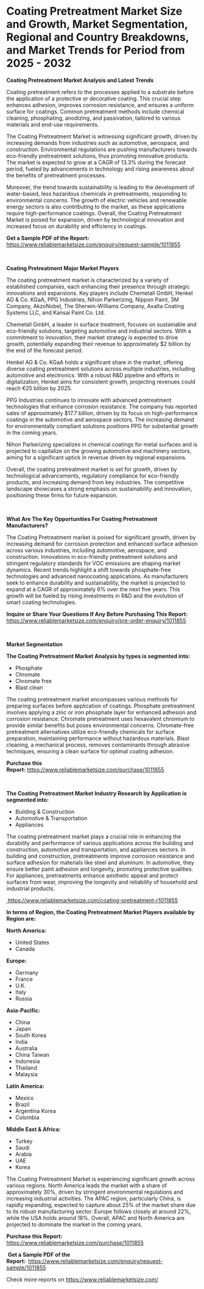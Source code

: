 <p><h1>Coating Pretreatment Market Size and Growth, Market Segmentation, Regional and Country Breakdowns, and Market Trends for Period from 2025 -  2032</h1></p><p><strong>Coating Pretreatment Market Analysis and Latest Trends</strong></p>
<p><p>Coating pretreatment refers to the processes applied to a substrate before the application of a protective or decorative coating. This crucial step enhances adhesion, improves corrosion resistance, and ensures a uniform surface for coatings. Common pretreatment methods include chemical cleaning, phosphating, anodizing, and passivation, tailored to various materials and end-use requirements.</p><p>The Coating Pretreatment Market is witnessing significant growth, driven by increasing demands from industries such as automotive, aerospace, and construction. Environmental regulations are pushing manufacturers towards eco-friendly pretreatment solutions, thus promoting innovative products. The market is expected to grow at a CAGR of 13.3% during the forecast period, fueled by advancements in technology and rising awareness about the benefits of pretreatment processes. </p><p>Moreover, the trend towards sustainability is leading to the development of water-based, less hazardous chemicals in pretreatments, responding to environmental concerns. The growth of electric vehicles and renewable energy sectors is also contributing to the market, as these applications require high-performance coatings. Overall, the Coating Pretreatment Market is poised for expansion, driven by technological innovation and increased focus on durability and efficiency in coatings.</p></p>
<p><strong>Get a Sample PDF of the Report:&nbsp;</strong> <a href="https://www.reliablemarketsize.com/enquiry/request-sample/1011855?utm_campaign=3220&utm_medium=2&utm_source=Github&utm_content=ia&utm_term=06032025&utm_id=coating-pretreatment">https://www.reliablemarketsize.com/enquiry/request-sample/1011855</a></p>
<p>&nbsp;</p>
<p><strong>Coating Pretreatment Major Market Players</strong></p>
<p><p>The coating pretreatment market is characterized by a variety of established companies, each enhancing their presence through strategic innovations and expansions. Key players include Chemetall GmbH, Henkel AG & Co. KGaA, PPG Industries, Nihon Parkerizing, Nippon Paint, 3M Company, AkzoNobel, The Sherwin-Williams Company, Axalta Coating Systems LLC, and Kansai Paint Co. Ltd.</p><p>Chemetall GmbH, a leader in surface treatment, focuses on sustainable and eco-friendly solutions, targeting automotive and industrial sectors. With a commitment to innovation, their market strategy is expected to drive growth, potentially expanding their revenue to approximately $2 billion by the end of the forecast period.</p><p>Henkel AG & Co. KGaA holds a significant share in the market, offering diverse coating pretreatment solutions across multiple industries, including automotive and electronics. With a robust R&D pipeline and efforts in digitalization, Henkel aims for consistent growth, projecting revenues could reach €25 billion by 2025.</p><p>PPG Industries continues to innovate with advanced pretreatment technologies that enhance corrosion resistance. The company has reported sales of approximately $17.7 billion, driven by its focus on high-performance coatings in the automotive and aerospace sectors. The increasing demand for environmentally compliant solutions positions PPG for substantial growth in the coming years.</p><p>Nihon Parkerizing specializes in chemical coatings for metal surfaces and is projected to capitalize on the growing automotive and machinery sectors, aiming for a significant uptick in revenue driven by regional expansions.</p><p>Overall, the coating pretreatment market is set for growth, driven by technological advancements, regulatory compliance for eco-friendly products, and increasing demand from key industries. The competitive landscape showcases a strong emphasis on sustainability and innovation, positioning these firms for future expansion.</p></p>
<p>&nbsp;</p>
<p><strong>What Are The Key Opportunities For Coating Pretreatment Manufacturers?</strong></p>
<p><p>The Coating Pretreatment market is poised for significant growth, driven by increasing demand for corrosion protection and enhanced surface adhesion across various industries, including automotive, aerospace, and construction. Innovations in eco-friendly pretreatment solutions and stringent regulatory standards for VOC emissions are shaping market dynamics. Recent trends highlight a shift towards phosphate-free technologies and advanced nanocoating applications. As manufacturers seek to enhance durability and sustainability, the market is projected to expand at a CAGR of approximately 6% over the next five years. This growth will be fueled by rising investments in R&D and the evolution of smart coating technologies.</p></p>
<p><strong>Inquire or Share Your Questions If Any Before Purchasing This Report:</strong> <a href="https://www.reliablemarketsize.com/enquiry/pre-order-enquiry/1011855?utm_campaign=3220&utm_medium=2&utm_source=Github&utm_content=ia&utm_term=06032025&utm_id=coating-pretreatment">https://www.reliablemarketsize.com/enquiry/pre-order-enquiry/1011855</a></p>
<p>&nbsp;</p>
<p><strong>Market Segmentation</strong></p>
<p><strong>The Coating Pretreatment Market Analysis by types is segmented into:</strong></p>
<p><ul><li>Phosphate</li><li>Chromate</li><li>Chromate free</li><li>Blast clean</li></ul></p>
<p><p>The coating pretreatment market encompasses various methods for preparing surfaces before application of coatings. Phosphate pretreatment involves applying a zinc or iron phosphate layer for enhanced adhesion and corrosion resistance. Chromate pretreatment uses hexavalent chromium to provide similar benefits but poses environmental concerns. Chromate-free pretreatment alternatives utilize eco-friendly chemicals for surface preparation, maintaining performance without hazardous materials. Blast cleaning, a mechanical process, removes contaminants through abrasive techniques, ensuring a clean surface for optimal coating adhesion.</p></p>
<p><strong>Purchase this Report:&nbsp;</strong><a href="https://www.reliablemarketsize.com/purchase/1011855?utm_campaign=3220&utm_medium=2&utm_source=Github&utm_content=ia&utm_term=06032025&utm_id=coating-pretreatment">https://www.reliablemarketsize.com/purchase/1011855</a></p>
<p>&nbsp;</p>
<p><strong>The Coating Pretreatment Market Industry Research by Application is segmented into:</strong></p>
<p><ul><li>Building & Construction</li><li>Automotive & Transportation</li><li>Appliances</li></ul></p>
<p><p>The coating pretreatment market plays a crucial role in enhancing the durability and performance of various applications across the building and construction, automotive and transportation, and appliances sectors. In building and construction, pretreatments improve corrosion resistance and surface adhesion for materials like steel and aluminum. In automotive, they ensure better paint adhesion and longevity, promoting protective qualities. For appliances, pretreatments enhance aesthetic appeal and protect surfaces from wear, improving the longevity and reliability of household and industrial products.</p></p>
<p><a href="https://www.reliablemarketsize.com/coating-pretreatment-r1011855?utm_campaign=3220&utm_medium=2&utm_source=Github&utm_content=ia&utm_term=06032025&utm_id=coating-pretreatment">&nbsp;https://www.reliablemarketsize.com/coating-pretreatment-r1011855</a></p>
<p><strong>In terms of Region, the Coating Pretreatment Market Players available by Region are:</strong></p>
<p>
    <p> <strong> North America: </strong>
        <ul>
            <li>United States</li>
            <li>Canada</li>
        </ul>
        </p> 
    <p> <strong> Europe: </strong>
        <ul>
            <li>Germany</li>
            <li>France</li>
            <li>U.K.</li>
            <li>Italy</li>
            <li>Russia</li>
        </ul>
        </p> 
    <p> <strong> Asia-Pacific: </strong>
        <ul>
            <li>China</li>
            <li>Japan</li>
            <li>South Korea</li>
            <li>India</li>
            <li>Australia</li>
            <li>China Taiwan</li>
            <li>Indonesia</li>
            <li>Thailand</li>
            <li>Malaysia</li>
        </ul>
        </p> 
    <p> <strong> Latin America: </strong>
        <ul>
            <li>Mexico</li>
            <li>Brazil</li>
            <li>Argentina Korea</li>
            <li>Colombia</li>
        </ul>
        </p> 
    <p> <strong> Middle East & Africa: </strong>
        <ul>
            <li>Turkey</li>
            <li>Saudi</li>
            <li>Arabia</li>
            <li>UAE</li>
            <li>Korea</li>
        </ul>
    </p>
    </p>
<p><p>The Coating Pretreatment Market is experiencing significant growth across various regions. North America leads the market with a share of approximately 30%, driven by stringent environmental regulations and increasing industrial activities. The APAC region, particularly China, is rapidly expanding, expected to capture about 25% of the market share due to its robust manufacturing sector. Europe follows closely at around 22%, while the USA holds around 18%. Overall, APAC and North America are projected to dominate the market in the coming years.</p></p>
<p><strong>Purchase this Report: </strong><a href="https://www.reliablemarketsize.com/purchase/1011855?utm_campaign=3220&utm_medium=2&utm_source=Github&utm_content=ia&utm_term=06032025&utm_id=coating-pretreatment">https://www.reliablemarketsize.com/purchase/1011855</a></p>
<p>&nbsp;<strong>Get a Sample PDF of the Report:&nbsp;&nbsp;</strong><a href="https://www.reliablemarketsize.com/enquiry/request-sample/1011855?utm_campaign=3220&utm_medium=2&utm_source=Github&utm_content=ia&utm_term=06032025&utm_id=coating-pretreatment">https://www.reliablemarketsize.com/enquiry/request-sample/1011855</a></p>
<p><strong></strong></p>
<p>Check more reports on <a href="https://www.reliablemarketsize.com/?utm_campaign=3220&utm_medium=2&utm_source=Github&utm_content=ia&utm_term=06032025&utm_id=coating-pretreatment">https://www.reliablemarketsize.com/</a></p>